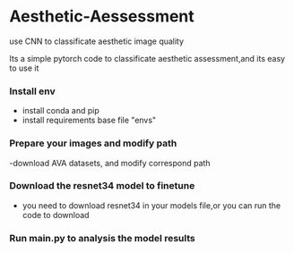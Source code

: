 # Aesthetic-Aessessment
use CNN to classificate aesthetic image quality

Its a simple pytorch code to classificate aesthetic assessment,and its easy to use it

### Install env
- install conda and pip
- install requirements base file "envs"

### Prepare your images and modify path
-download AVA datasets, and modify correspond path

### Download the resnet34 model to finetune
- you need to download resnet34 in your models file,or you can run the code to download

### Run main.py to analysis the model results
